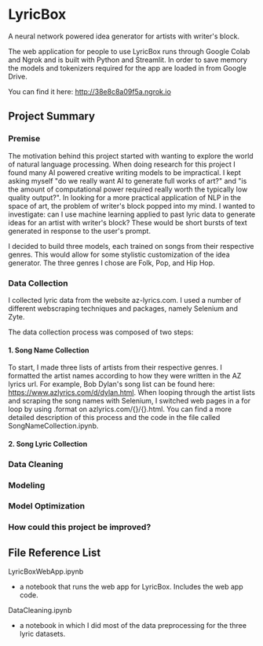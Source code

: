 # LyricBox
A neural network powered idea generator for artists with writer's block.

The web application for people to use LyricBox runs through Google Colab and Ngrok and is built with Python and Streamlit. In order to save memory the models and tokenizers required for the app are loaded in from Google Drive.

You can find it here:
http://38e8c8a09f5a.ngrok.io

## Project Summary

### Premise

  The motivation behind this project started with wanting to explore the world of natural language processing. When doing research for this project I found many AI powered creative writing models to be impractical. I kept asking myself "do we really want AI to generate full works of art?" and "is the amount of computational power required really worth the typically low quality output?".  In looking for a more practical application of NLP in the space of art, the problem of writer's block popped into my mind. I wanted to investigate: can I use machine learning applied to past lyric data to generate ideas for an artist with writer's block? These would be short bursts of text generated in response to the user's prompt. 

  I decided to build three models, each trained on songs from their respective genres. This would allow for some stylistic customization of the idea generator. The three genres I chose are Folk, Pop, and Hip Hop.

### Data Collection

I collected lyric data from the website az-lyrics.com. I used a number of different webscraping techniques and packages, namely Selenium and Zyte.  

The data collection process was composed of two steps:

#### 1. Song Name Collection

To start, I made three lists of artists from their respective genres. I formatted the artist names according to how they were written in the AZ lyrics url. For example, Bob Dylan's song list can be found here: https://www.azlyrics.com/d/dylan.html. When looping through the artist lists and scraping the song names with Selenium, I switched web pages in a for loop by using .format on azlyrics.com/{}/{}.html. You can find a more detailed description of this process and the code in the file called SongNameCollection.ipynb. 

#### 2. Song Lyric Collection

### Data Cleaning

### Modeling

### Model Optimization

### How could this project be improved?



## File Reference List

LyricBoxWebApp.ipynb
- a notebook that runs the web app for LyricBox. Includes the web app code.

DataCleaning.ipynb
- a notebook in which I did most of the data preprocessing for the three lyric datasets.
